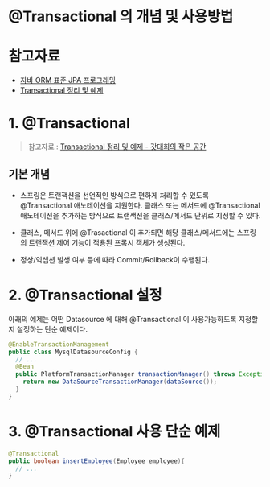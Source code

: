 # @Transactional 의 개념 및 사용방법

# 참고자료

- [자바 ORM 표준 JPA 프로그래밍](https://ridibooks.com/books/3984000009)
- [Transactional 정리 및 예제](https://goddaehee.tistory.com/167)



# 1. @Transactional

> 참고자료 : [Transactional 정리 및 예제 - 갓대희의 작은 공간](https://goddaehee.tistory.com/167)



## 기본 개념

- 스프링은 트랜잭션을 선언적인 방식으로 편하게 처리할 수 있도록 @Transactional 애노테이션을 지원한다. 클래스 또는 메서드에 @Transactional 애노테이션을 추가하는 방식으로 트랜잭션을 클래스/메서드 단위로 지정할 수 있다.  

- 클래스, 메서드 위에 @Trasactional 이 추가되면 해당 클래스/메서드에는 스프링의 트랜잭션 제어 기능이 적용된 프록시 객체가 생성된다.  
- 정상/익셉션 발생 여부 등에 따라 Commit/Rollback이 수행된다.



# 2. @Transactional 설정

아래의 예제는 어떤 Datasource 에 대해 @Transactional 이 사용가능하도록 지정할지 설정하는 단순 예제이다.

```java
@EnableTransactionManagement
public class MysqlDatasourceConfig {
  // ...
  @Bean
  public PlatformTransactionManager transactionManager() throws Exception{
    return new DataSourceTransactionManager(dataSource());
  }
}
```



# 3. @Transactional 사용 단순 예제

```java
@Transactional
public boolean insertEmployee(Employee employee){
  // ...
}
```


















